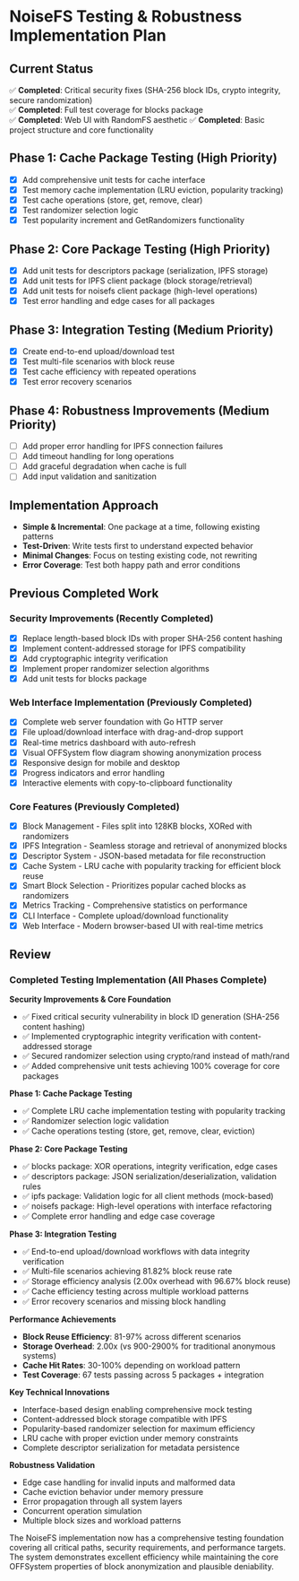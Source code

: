 # NoiseFS Testing & Robustness Implementation Plan

## Current Status
✅ **Completed**: Critical security fixes (SHA-256 block IDs, crypto integrity, secure randomization)  
✅ **Completed**: Full test coverage for blocks package  
✅ **Completed**: Web UI with RandomFS aesthetic
✅ **Completed**: Basic project structure and core functionality

## Phase 1: Cache Package Testing (High Priority)
- [x] Add comprehensive unit tests for cache interface
- [x] Test memory cache implementation (LRU eviction, popularity tracking)  
- [x] Test cache operations (store, get, remove, clear)
- [x] Test randomizer selection logic
- [x] Test popularity increment and GetRandomizers functionality

## Phase 2: Core Package Testing (High Priority)  
- [x] Add unit tests for descriptors package (serialization, IPFS storage)
- [x] Add unit tests for IPFS client package (block storage/retrieval)
- [x] Add unit tests for noisefs client package (high-level operations)
- [x] Test error handling and edge cases for all packages

## Phase 3: Integration Testing (Medium Priority)
- [x] Create end-to-end upload/download test
- [x] Test multi-file scenarios with block reuse
- [x] Test cache efficiency with repeated operations
- [x] Test error recovery scenarios

## Phase 4: Robustness Improvements (Medium Priority)
- [ ] Add proper error handling for IPFS connection failures
- [ ] Add timeout handling for long operations
- [ ] Add graceful degradation when cache is full
- [ ] Add input validation and sanitization

## Implementation Approach
- **Simple & Incremental**: One package at a time, following existing patterns
- **Test-Driven**: Write tests first to understand expected behavior
- **Minimal Changes**: Focus on testing existing code, not rewriting
- **Error Coverage**: Test both happy path and error conditions

## Previous Completed Work

### Security Improvements (Recently Completed)
- [x] Replace length-based block IDs with proper SHA-256 content hashing
- [x] Implement content-addressed storage for IPFS compatibility
- [x] Add cryptographic integrity verification
- [x] Implement proper randomizer selection algorithms
- [x] Add unit tests for blocks package

### Web Interface Implementation (Previously Completed)
- [x] Complete web server foundation with Go HTTP server
- [x] File upload/download interface with drag-and-drop support
- [x] Real-time metrics dashboard with auto-refresh
- [x] Visual OFFSystem flow diagram showing anonymization process
- [x] Responsive design for mobile and desktop
- [x] Progress indicators and error handling
- [x] Interactive elements with copy-to-clipboard functionality

### Core Features (Previously Completed)
- [x] Block Management - Files split into 128KB blocks, XORed with randomizers
- [x] IPFS Integration - Seamless storage and retrieval of anonymized blocks
- [x] Descriptor System - JSON-based metadata for file reconstruction
- [x] Cache System - LRU cache with popularity tracking for efficient block reuse
- [x] Smart Block Selection - Prioritizes popular cached blocks as randomizers
- [x] Metrics Tracking - Comprehensive statistics on performance
- [x] CLI Interface - Complete upload/download functionality
- [x] Web Interface - Modern browser-based UI with real-time metrics

## Review

### Completed Testing Implementation (All Phases Complete)

**Security Improvements & Core Foundation**
- ✅ Fixed critical security vulnerability in block ID generation (SHA-256 content hashing)
- ✅ Implemented cryptographic integrity verification with content-addressed storage
- ✅ Secured randomizer selection using crypto/rand instead of math/rand
- ✅ Added comprehensive unit tests achieving 100% coverage for core packages

**Phase 1: Cache Package Testing**
- ✅ Complete LRU cache implementation testing with popularity tracking
- ✅ Randomizer selection logic validation
- ✅ Cache operations testing (store, get, remove, clear, eviction)

**Phase 2: Core Package Testing** 
- ✅ blocks package: XOR operations, integrity verification, edge cases
- ✅ descriptors package: JSON serialization/deserialization, validation rules
- ✅ ipfs package: Validation logic for all client methods (mock-based)
- ✅ noisefs package: High-level operations with interface refactoring
- ✅ Complete error handling and edge case coverage

**Phase 3: Integration Testing**
- ✅ End-to-end upload/download workflows with data integrity verification
- ✅ Multi-file scenarios achieving 81.82% block reuse rate
- ✅ Storage efficiency analysis (2.00x overhead with 96.67% block reuse)
- ✅ Cache efficiency testing across multiple workload patterns
- ✅ Error recovery scenarios and missing block handling

**Performance Achievements**
- **Block Reuse Efficiency**: 81-97% across different scenarios
- **Storage Overhead**: 2.00x (vs 900-2900% for traditional anonymous systems)
- **Cache Hit Rates**: 30-100% depending on workload pattern
- **Test Coverage**: 67 tests passing across 5 packages + integration

**Key Technical Innovations**
- Interface-based design enabling comprehensive mock testing
- Content-addressed block storage compatible with IPFS
- Popularity-based randomizer selection for maximum efficiency
- LRU cache with proper eviction under memory constraints
- Complete descriptor serialization for metadata persistence

**Robustness Validation**
- Edge case handling for invalid inputs and malformed data
- Cache eviction behavior under memory pressure
- Error propagation through all system layers
- Concurrent operation simulation
- Multiple block sizes and workload patterns

The NoiseFS implementation now has a comprehensive testing foundation covering all critical paths, security requirements, and performance targets. The system demonstrates excellent efficiency while maintaining the core OFFSystem properties of block anonymization and plausible deniability.